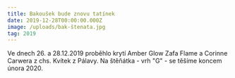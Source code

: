 ```yaml
---
title: Bakoušek bude znovu tatínek
date: 2019-12-28T00:00:00.000Z
image: /uploads/bak-štenata.jpg
tag: 2019
---
```

Ve dnech 26. a 28.12.2019 proběhlo krytí Amber Glow Zafa Flame a Corinne Carwera z chs. Kvítek z Pálavy. Na štěňátka - vrh "G" - se těšíme koncem února 2020.
